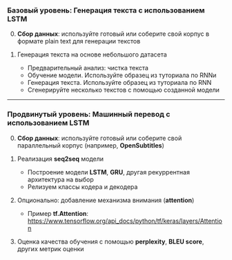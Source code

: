 ### **Базовый уровень: Генерация текста с использованием LSTM**

0. **Сбор данных**: используйте готовый или соберите свой корпус в формате plain text для генерации текстов

1. Генерация текста на основе небольшого датасета
   - Предварительный анализ: чистка текста
   - Обучение модели. Используйте образец из туториала по RNNи
   - Генерация текста. Используйте образец из туториала по RNN
   - Сгенерируйте несколько текстов с помощью созданной модели

---

### **Продвинутый уровень: Машинный перевод с использованием LSTM**

0. **Сбор данных**: используйте готовый или соберите свой параллельный корпус (например, **OpenSubtitles**)
     
1. Реализация **seq2seq** модели

   - Построение модели **LSTM**, **GRU**, другая рекуррентная архитектура на выбор
   - Релизуем классы кодера и декодера

2. Опционально: добавление механизма внимания (**attention**)
   
   - Пример **tf.Attention**: https://www.tensorflow.org/api_docs/python/tf/keras/layers/Attention
   
3. Оценка качества обучения с помощью **perplexity**, **BLEU score**, других метрик оценки
